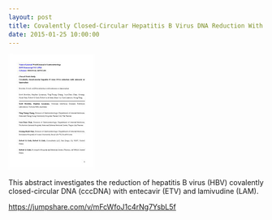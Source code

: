 ```yaml
---
layout: post
title: Covalently Closed-Circular Hepatitis B Virus DNA Reduction With Entecavir and Lamivudine
date: 2015-01-25 10:00:00
---
```


![](/assets/images/covalently-closed-circular-hepatitis-b-virus-dna-reduction-with-entecavir-and-lamivudine.jpg)

This abstract investigates the reduction of hepatitis B virus (HBV) covalently closed-circular DNA (cccDNA) with entecavir (ETV) and lamivudine (LAM).

<https://jumpshare.com/v/mFcWfoJ1c4rNg7YsbL5f>
